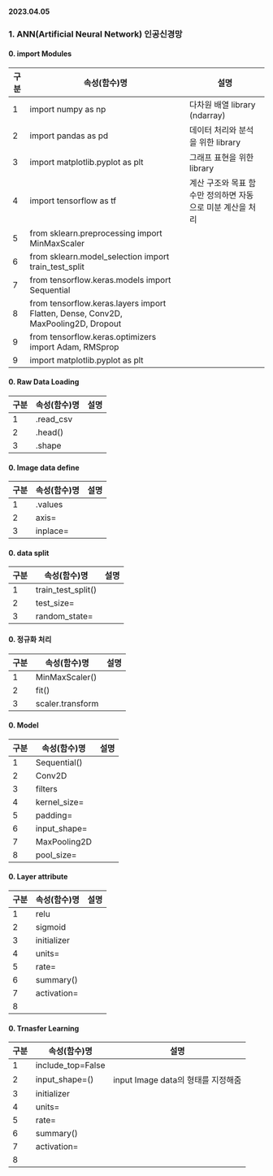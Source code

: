#### 2023.04.05

### 1. ANN(Artificial Neural Network) 인공신경망

#### 0. import Modules

|구분|속성(함수)명|설명|
|---|---|---|
|1|import numpy as np |다차원 배열 library (ndarray) |
|2|import pandas as pd|데이터 처리와 분석을 위한 library|
|3|import matplotlib.pyplot as plt|그래프 표현을 위한 library|
|4|import tensorflow as tf|계산 구조와 목표 함수만 정의하면 자동으로 미분 계산을 처리|
|5|from sklearn.preprocessing import MinMaxScaler||
|6|from sklearn.model_selection import train_test_split||
|7|from tensorflow.keras.models import Sequential||
|8|from tensorflow.keras.layers import Flatten, Dense, Conv2D, MaxPooling2D, Dropout||
|9|from tensorflow.keras.optimizers import Adam, RMSprop||
|9|import matplotlib.pyplot as plt||


 
#### 0. Raw Data Loading

|구분|속성(함수)명|설명|
|---|---|---|
|1|.read_csv||
|2|.head()||
|3|.shape||

  
#### 0. Image data define

|구분|속성(함수)명|설명|
|---|---|---|
|1|.values||
|2|axis=||
|3|inplace=||
  
#### 0. data split

|구분|속성(함수)명|설명|
|---|---|---|
|1|train_test_split()||
|2|test_size=||
|3|random_state=||


#### 0. 정규화 처리

|구분|속성(함수)명|설명|
|---|---|---|
|1|MinMaxScaler()||
|2|fit()||
|3|scaler.transform||

#### 0. Model

|구분|속성(함수)명|설명|
|---|---|---|
|1|Sequential()||
|2|Conv2D||
|3|filters||
|4|kernel_size=||
|5|padding=||
|6|input_shape=||
|7|MaxPooling2D||
|8|pool_size=||

#### 0. Layer attribute

|구분|속성(함수)명|설명|
|---|---|---|
|1|relu||
|2|sigmoid||
|3|initializer||
|4|units=||
|5|rate=||
|6|summary()||
|7|activation=||
|8|||

#### 0. Trnasfer Learning

|구분|속성(함수)명|설명|
|---|---|---|
|1|include_top=False||
|2|input_shape=()|input Image data의 형태를 지정해줌|
|3|initializer||
|4|units=||
|5|rate=||
|6|summary()||
|7|activation=||
|8|||